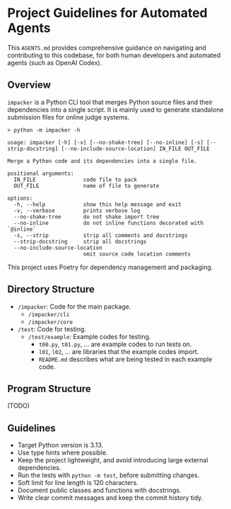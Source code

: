 # Project Guidelines for Automated Agents

This `AGENTS.md` provides comprehensive guidance on navigating and contributing to this codebase, for both human developers and automated agents (such as OpenAI Codex).

## Overview

`impacker` is a Python CLI tool that merges Python source files and their dependencies into a single script.
It is mainly used to generate standalone submission files for online judge systems.

```
> python -m impacker -h

usage: impacker [-h] [-v] [--no-shake-tree] [--no-inline] [-s] [--strip-docstring] [--no-include-source-location] IN_FILE OUT_FILE

Merge a Python code and its dependencies into a single file.

positional arguments:
  IN_FILE               code file to pack
  OUT_FILE              name of file to generate

options:
  -h, --help            show this help message and exit
  -v, --verbose         prints verbose log
  --no-shake-tree       do not shake import tree
  --no-inline           do not inline functions decorated with `@inline`
  -s, --strip           strip all comments and docstrings
  --strip-docstring     strip all docstrings
  --no-include-source-location
                        omit source code location comments
```

This project uses Poetry for dependency management and packaging.

## Directory Structure

- `/impacker`: Code for the main package.
  - `/impacker/cli`
  - `/impacker/core`
- `/test`: Code for testing.
  - `/test/example`: Example codes for testing.
    - `t00.py`, `t01.py`, ... are example codes to run tests on.
    - `l01`, `l02`, ... are libraries that the example codes import.
    - `README.md` describes what are being tested in each example code.

## Program Structure

(TODO)

## Guidelines

- Target Python version is 3.13.
- Use type hints where possible.
- Keep the project lightweight, and avoid introducing large external dependencies.
- Run the tests with `python -m test`, before submitting changes.
- Soft limit for line length is 120 characters.
- Document public classes and functions with docstrings.
- Write clear commit messages and keep the commit history tidy.